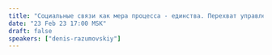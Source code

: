 ```yaml
---
title: "Социальные связи как мера процесса - единства. Перехват управления. Социальный капитал против финансового олигархата"
date: "23 Feb 23 17:00 MSK"
draft: false
speakers: ["denis-razumovskiy"]
---
```

